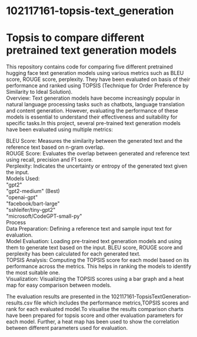 # 102117161-topsis-text_generation
# Topsis to compare different pretrained text generation models

This repository contains code for comparing five different pretrained hugging face text generation models using various metrics such as BLEU score, ROUGE score, perplexity. They have been evaluated on basis of their performance and ranked using TOPSIS (Technique for Order Preference by Similarity to Ideal Solution).    
Overview: Text generation models have become increasingly popular in natural language processing tasks such as chatbots, language translation and content generation. However, evaluating the performance of these models is essential to understand their effectiveness and suitability for specific tasks.In this project, several pre-trained text generation models have been evaluated using multiple metrics:  

BLEU Score: Measures the similarity between the generated text and the reference text based on n-gram overlap.  
ROUGE Score: Evaluates the overlap between generated and reference text using recall, precision and F1 score.  
Perplexity: Indicates the uncertainty or entropy of the generated text given the input.   
Models Used:   
"gpt2"  
    "gpt2-medium" (Best)  
    "openai-gpt"  
    "facebook/bart-large"  
    "sshleifer/tiny-gpt2"  
    "microsoft/CodeGPT-small-py"    
Process  
Data Preparation: Defining a reference text and sample input text for evaluation.  
Model Evaluation: Loading pre-trained text generation models and using them to generate text based on the input. BLEU score, ROUGE score and perplexity has been calculated for each generated text.  
TOPSIS Analysis: Computing the TOPSIS score for each model based on its performance across the metrics. This helps in ranking the models to identify the most suitable one.  
Visualization: Visualizing the TOPSIS scores using a bar graph and a heat map for easy comparison between models.    

The evaluation results are presented in the 102117161-TopsisTextGeneration-results.csv file which includes the performance metrics,TOPSIS scores and rank for each evaluated model.To visualise the results comparison charts have been prepared for topsis score and other evaluation parameters for each model. Further, a heat map has been used to show the correlation between different parameters used for evaluation.
